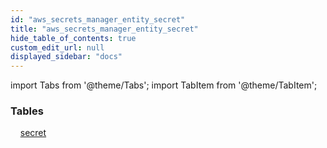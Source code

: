 ```yaml
---
id: "aws_secrets_manager_entity_secret"
title: "aws_secrets_manager_entity_secret"
hide_table_of_contents: true
custom_edit_url: null
displayed_sidebar: "docs"
---
```


import Tabs from '@theme/Tabs';
import TabItem from '@theme/TabItem';

<Tabs queryString="view">
  <TabItem value="components" label="Components" default>

### Tables

    [secret](../../aws/tables/aws_secrets_manager_entity_secret.Secret)

</TabItem>
  <TabItem value="code-examples" label="Code examples">

</TabItem>
</Tabs>
